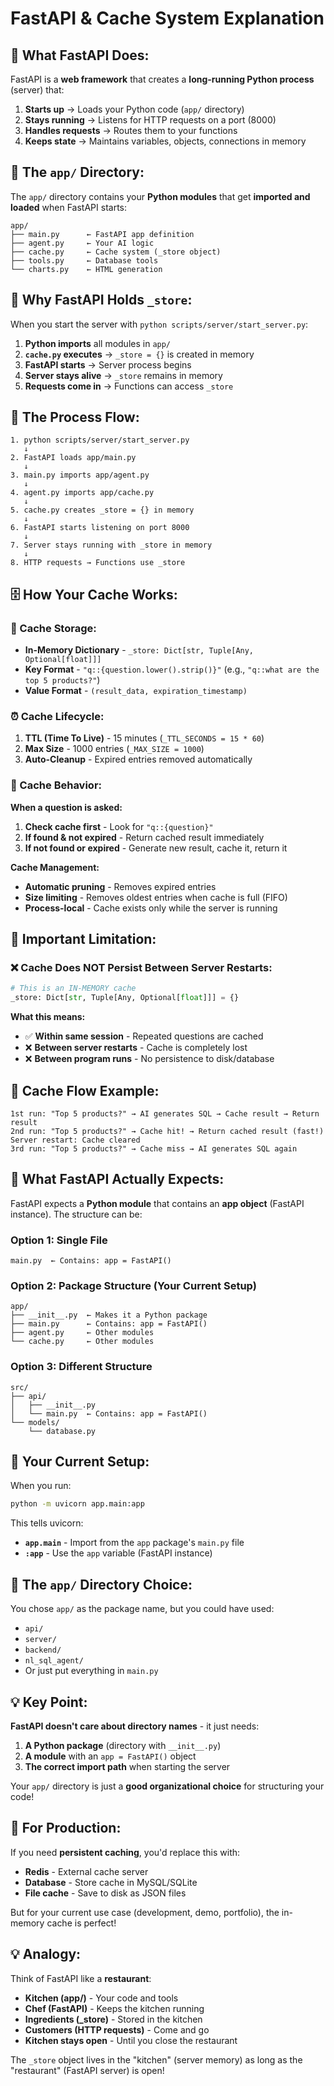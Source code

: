 # FastAPI & Cache System Explanation

## 🚀 **What FastAPI Does:**

FastAPI is a **web framework** that creates a **long-running Python process** (server) that:

1. **Starts up** → Loads your Python code (`app/` directory)
2. **Stays running** → Listens for HTTP requests on a port (8000)
3. **Handles requests** → Routes them to your functions
4. **Keeps state** → Maintains variables, objects, connections in memory

## 📁 **The `app/` Directory:**

The `app/` directory contains your **Python modules** that get **imported and loaded** when FastAPI starts:

```
app/
├── main.py      ← FastAPI app definition
├── agent.py     ← Your AI logic
├── cache.py     ← Cache system (_store object)
├── tools.py     ← Database tools
└── charts.py    ← HTML generation
```

## 🧠 **Why FastAPI Holds `_store`:**

When you start the server with `python scripts/server/start_server.py`:

1. **Python imports** all modules in `app/`
2. **`cache.py` executes** → `_store = {}` is created in memory
3. **FastAPI starts** → Server process begins
4. **Server stays alive** → `_store` remains in memory
5. **Requests come in** → Functions can access `_store`

## 🔄 **The Process Flow:**

```
1. python scripts/server/start_server.py
   ↓
2. FastAPI loads app/main.py
   ↓
3. main.py imports app/agent.py
   ↓
4. agent.py imports app/cache.py
   ↓
5. cache.py creates _store = {} in memory
   ↓
6. FastAPI starts listening on port 8000
   ↓
7. Server stays running with _store in memory
   ↓
8. HTTP requests → Functions use _store
```

## 🗄️ **How Your Cache Works:**

### **💾 Cache Storage:**
- **In-Memory Dictionary** - `_store: Dict[str, Tuple[Any, Optional[float]]]`
- **Key Format** - `"q::{question.lower().strip()}"` (e.g., `"q::what are the top 5 products?"`)
- **Value Format** - `(result_data, expiration_timestamp)`

### **⏰ Cache Lifecycle:**
1. **TTL (Time To Live)** - 15 minutes (`_TTL_SECONDS = 15 * 60`)
2. **Max Size** - 1000 entries (`_MAX_SIZE = 1000`)
3. **Auto-Cleanup** - Expired entries removed automatically

### **🔄 Cache Behavior:**

**When a question is asked:**
1. **Check cache first** - Look for `"q::{question}"`
2. **If found & not expired** - Return cached result immediately
3. **If not found or expired** - Generate new result, cache it, return it

**Cache Management:**
- **Automatic pruning** - Removes expired entries
- **Size limiting** - Removes oldest entries when cache is full (FIFO)
- **Process-local** - Cache exists only while the server is running

## 🚨 **Important Limitation:**

### **❌ Cache Does NOT Persist Between Server Restarts:**

```python
# This is an IN-MEMORY cache
_store: Dict[str, Tuple[Any, Optional[float]]] = {}
```

**What this means:**
- ✅ **Within same session** - Repeated questions are cached
- ❌ **Between server restarts** - Cache is completely lost
- ❌ **Between program runs** - No persistence to disk/database

## 🎯 **Cache Flow Example:**

```
1st run: "Top 5 products?" → AI generates SQL → Cache result → Return result
2nd run: "Top 5 products?" → Cache hit! → Return cached result (fast!)
Server restart: Cache cleared
3rd run: "Top 5 products?" → Cache miss → AI generates SQL again
```

## 🚀 **What FastAPI Actually Expects:**

FastAPI expects a **Python module** that contains an **app object** (FastAPI instance). The structure can be:

### **Option 1: Single File**
```
main.py  ← Contains: app = FastAPI()
```

### **Option 2: Package Structure (Your Current Setup)**
```
app/
├── __init__.py  ← Makes it a Python package
├── main.py      ← Contains: app = FastAPI()
├── agent.py     ← Other modules
└── cache.py     ← Other modules
```

### **Option 3: Different Structure**
```
src/
├── api/
│   ├── __init__.py
│   └── main.py  ← Contains: app = FastAPI()
└── models/
    └── database.py
```

## 🎯 **Your Current Setup:**

When you run:
```bash
python -m uvicorn app.main:app
```

This tells uvicorn:
- **`app.main`** - Import from the `app` package's `main.py` file
- **`:app`** - Use the `app` variable (FastAPI instance)

## 📁 **The `app/` Directory Choice:**

You chose `app/` as the package name, but you could have used:
- `api/`
- `server/`
- `backend/`
- `nl_sql_agent/`
- Or just put everything in `main.py`

## 💡 **Key Point:**

**FastAPI doesn't care about directory names** - it just needs:
1. **A Python package** (directory with `__init__.py`)
2. **A module** with an `app = FastAPI()` object
3. **The correct import path** when starting the server

Your `app/` directory is just a **good organizational choice** for structuring your code!

## 🚀 **For Production:**

If you need **persistent caching**, you'd replace this with:
- **Redis** - External cache server
- **Database** - Store cache in MySQL/SQLite
- **File cache** - Save to disk as JSON files

But for your current use case (development, demo, portfolio), the in-memory cache is perfect!

## 💡 **Analogy:**

Think of FastAPI like a **restaurant**:
- **Kitchen (app/)** - Your code and tools
- **Chef (FastAPI)** - Keeps the kitchen running
- **Ingredients (_store)** - Stored in the kitchen
- **Customers (HTTP requests)** - Come and go
- **Kitchen stays open** - Until you close the restaurant

The `_store` object lives in the "kitchen" (server memory) as long as the "restaurant" (FastAPI server) is open!
